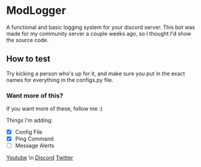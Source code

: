 # ModLogger
A functional and basic logging system for your discord server. This bot was made for my community server a couple weeks ago, so I thought I'd show the source code.

## How to test
Try kicking a person who's up for it, and make sure you put in the exact names for everything in the configs.py file. 

### Want more of this?
If you want more of these, follow me :)


Things I'm adding:
- [x] Config File
- [x] Ping Command
- [ ] Message Alerts

[Youtube](https://www.youtube.com/channel/UCYBsKHI6N-nIO9DGkEsR6xg?sub_confirmation=1) \n
[Discord](https://https://discord.gg/77Mw4GDbxg) 
[Twitter](https://https://twitter.com/JustEnderBoi1) 


